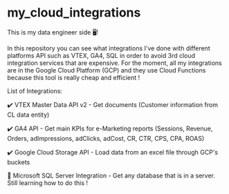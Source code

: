 # my_cloud_integrations
This is my data engineer side 🖥️! 

In this repository you can see what integrations I've done with different platforms API such as VTEX, GA4, SQL in order to avoid 3rd cloud integration services that are expensive. 
For the moment, all my integrations are in the Google Cloud Platform (GCP) and they use Cloud Functions because this tool is really cheap and efficient !

List of Integrations: 

✔️ VTEX Master Data API v2 - Get documents (Customer information from CL data entity) 

✔️ GA4 API - Get main KPIs for e-Marketing reports (Sessions, Revenue, Orders, adImpressions, adClicks, adCost, CR, CTR, CPS, CPA, ROAS)

✔️ Google Cloud Storage API - Load data from an excel file through GCP's buckets

🏁 Microsoft SQL Server Integration - Get any database that is in a server. Still learning how to do this ! 
